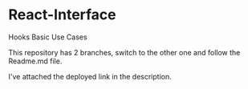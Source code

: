 # React-Interface
Hooks Basic Use Cases

This repository has 2 branches, switch to the other one and follow the Readme.md file.

I've attached the deployed link in the description.
